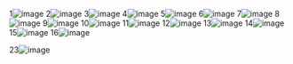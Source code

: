 1![image](https://user-images.githubusercontent.com/122252787/217703912-d40d3374-c267-4a40-b10b-f94614ff7ff1.png)
2![image](https://user-images.githubusercontent.com/122252787/217441663-703bc390-60ce-4342-a098-eebafc20895f.png)
3![image](https://user-images.githubusercontent.com/122252787/217441991-34389d1e-e1b4-4eff-a792-5232530d21c3.png)
4![image](https://user-images.githubusercontent.com/122252787/217442198-e6f35382-ef85-42ca-aa5a-b58426be7183.png)
5![image](https://user-images.githubusercontent.com/122252787/217442867-08a92b77-ed5a-4875-ae16-b516c2a8b2b7.png)
6![image](https://user-images.githubusercontent.com/122252787/217445023-94d9bd0a-ec9c-4f04-82ca-f504be25cf48.png)
7![image](https://user-images.githubusercontent.com/122252787/217446858-efadf31f-21c2-44d0-a6b1-2452b14765f4.png)
8![image](https://user-images.githubusercontent.com/122252787/217465617-f713c404-2ac5-4cc4-a376-e32a7d5bf646.png)
9![image](https://user-images.githubusercontent.com/122252787/217466827-5aa0e7af-91b7-4dc6-b6c0-63cb21ff0bd1.png)
10![image](https://user-images.githubusercontent.com/122252787/217467215-c3f58ea4-a604-4bfa-84a6-772c14d7018b.png)
11![image](https://user-images.githubusercontent.com/122252787/217470119-900129bf-046a-46b0-87c4-62bc9b1cbbe6.png)
12![image](https://user-images.githubusercontent.com/122252787/217473832-2d988329-24e5-482e-8ee2-38e1685203bf.png)
13![image](https://user-images.githubusercontent.com/122252787/217475718-13733db4-a52e-4873-9ca0-7b45effa7d3c.png)
14![image](https://user-images.githubusercontent.com/122252787/217476468-c46d2010-1d3f-4f65-80f2-78732e1fd25a.png)
15![image](https://user-images.githubusercontent.com/122252787/217476977-6e4504e7-57f9-4abb-9285-b7df3f4eb3ae.png)
16![image](https://user-images.githubusercontent.com/122252787/217477581-6adb2550-9db7-46cf-9b4f-48520d4f0e23.png)






23![image](https://user-images.githubusercontent.com/122252787/217724738-7c0b5719-aaf8-449e-8b9e-ef0ba6295255.png)
